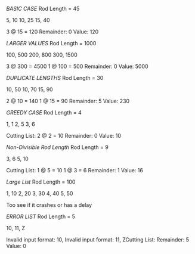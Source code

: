 *BASIC CASE*
Rod Length = 45

5, 10
10, 25
15, 40

3 @ 15 = 120
Remainder: 0
Value: 120

*LARGER VALUES*
Rod Length = 1000

100, 500
200, 800
300, 1500

3 @ 300 = 4500
1 @ 100 = 500
Remainder: 0
Value: 5000

*DUPLICATE LENGTHS*
Rod Length = 30

10, 50
10, 70
15, 90

2 @ 10 = 140
1 @ 15 = 90
Remainder: 5
Value: 230

*GREEDY CASE*
Rod Length = 4

1, 1
2, 5
3, 6

Cutting List:
2 @ 2 = 10
Remainder: 0
Value: 10

*Non-Divisible Rod Length*
Rod Length = 9

3, 6
5, 10

Cutting List:
1 @ 5 = 10
1 @ 3 = 6
Remainder: 1
Value: 16

*Large List*
Rod Length = 100

1, 10
2, 20
3, 30
4, 40
5, 50

Too see if it crashes or has a delay

*ERROR LIST*
Rod Length = 5

10,
11, Z

Invalid input format: 10,
Invalid input format: 11, ZCutting List:
Remainder: 5
Value: 0